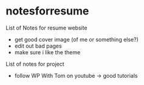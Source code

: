 # notesforresume
List of Notes for resume website

- get good cover image (of me or something else?)
- edit out bad pages
- make sure i like the theme

List of notes for project


- follow WP With Tom on youtube -> good tutorials
